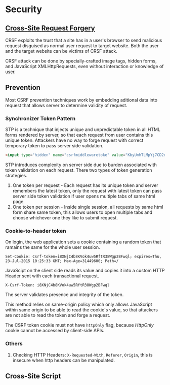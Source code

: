 # Security

## [**C**ross-**S**ite **R**equest **F**orgery](https://en.wikipedia.org/wiki/Cross-site_request_forgery)

CRSF exploits the trust that a site has in a user's browser to send malicious request disguised as normal user request to target website. Both the user and the target website can be victims of CRSF attack. 

CRSF attack can be done by specially-crafted image tags, hidden forms, and JavaScript XMLHttpRequests, even without interaction or knowledge of user.

## Prevention

Most CSRF prevention techniques work by embedding aditional data into request that allows server to determine validity of request.

### **S**ynchronizer **T**oken **P**attern

STP is a technique that injects unique and unpredictable token in all HTML forms rendered by server, so that each request from user contains this unique token. Attackers have no way to forge request with correct temporary token to pass server side validation.

```html
<input type="hidden" name="csrfmiddlewaretoke" value="KbyUmhTLMpYj7CD2di7JKP1P3qmLlkPt"/>
```

STP introduces complexity on server side due to burden associated with token validation on each request. There two types of token generation strategies.

1. One token per request - Each request has its unique token and server remembers the latest token, only the request with latest token can pass server side token validation if user opens multiple tabs of same html page.
1. One token per session - Inside single session, all requests by same html form share same token, this allows users to open multiple tabs and choose whichever one they like to submit request.

### Cookie-to-header token

On login, the web application sets a cookie containing a random token that ramains the same for the whole user session.

```HTTP
Set-Cookie: Csrf-token=i8XNjC4b8KVok4uw5RftR38Wgp2BFwql; expires=Thu, 23-Jul-2015 10:25:33 GMT; Max-Age=31449600; Path=/
```

JavaScipt on the client side reads its value and copies it into a custom HTTP Header sent with each transactional request.

```HTTP
X-Csrf-Token: i8XNjC4b8KVok4uw5RftR38Wgp2BFwql
```

The server validates presence and integrity of the token.

This method relies on same-origin policy which only allows JavaScript within same origin to be able to read the cookie's value, so that attackers are not able to read the token and forge a request.

The CSRF token cookie must not have `httpOnly` flag, because _HttpOnly_ cookie cannot be accessed by client-side APIs.

### Others

1. Checking HTTP Headers: `X-Requested-With`, `Referer`, `Origin`, this is insecure when http headers can be manipulated.

## **C**ross-**S**ite **S**cript
